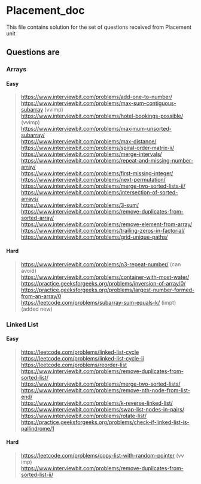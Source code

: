 # Placement_doc
This file contains solution for the set of questions received from Placement unit

## Questions are
### Arrays

#### Easy
>https://www.interviewbit.com/problems/add-one-to-number/<br />
>https://www.interviewbit.com/problems/max-sum-contiguous-subarray (vvimp)<br />
>https://www.interviewbit.com/problems/hotel-bookings-possible/ (vvimp)<br />
>https://www.interviewbit.com/problems/maximum-unsorted-subarray/<br />
>https://www.interviewbit.com/problems/max-distance/<br />
>https://www.interviewbit.com/problems/spiral-order-matrix-ii/<br />
>https://www.interviewbit.com/problems/merge-intervals/<br />
>https://www.interviewbit.com/problems/repeat-and-missing-number-array/<br />
>https://www.interviewbit.com/problems/first-missing-integer/<br />
>https://www.interviewbit.com/problems/next-permutation/<br />
>https://www.interviewbit.com/problems/merge-two-sorted-lists-ii/<br />
>https://www.interviewbit.com/problems/intersection-of-sorted-arrays/<br />
>https://www.interviewbit.com/problems/3-sum/<br />
>https://www.interviewbit.com/problems/remove-duplicates-from-sorted-array/<br />
>https://www.interviewbit.com/problems/remove-element-from-array/<br />
>https://www.interviewbit.com/problems/trailing-zeros-in-factorial/<br />
>https://www.interviewbit.com/problems/grid-unique-paths/<br />

#### Hard
>https://www.interviewbit.com/problems/n3-repeat-number/ (can avoid)<br />
>https://www.interviewbit.com/problems/container-with-most-water/<br />
>https://practice.geeksforgeeks.org/problems/inversion-of-array/0/<br />
>https://practice.geeksforgeeks.org/problems/largest-number-formed-from-an-array/0<br />
>https://leetcode.com/problems/subarray-sum-equals-k/ (impt) (added new)<br />

### Linked List

#### Easy
>https://leetcode.com/problems/linked-list-cycle<br />
>https://leetcode.com/problems/linked-list-cycle-ii<br />
>https://leetcode.com/problems/reorder-list<br />
>https://www.interviewbit.com/problems/remove-duplicates-from-sorted-list/<br />
>https://www.interviewbit.com/problems/merge-two-sorted-lists/<br />
>https://www.interviewbit.com/problems/remove-nth-node-from-list-end/<br />
>https://www.interviewbit.com/problems/k-reverse-linked-list/<br />
>https://www.interviewbit.com/problems/swap-list-nodes-in-pairs/<br />
>https://www.interviewbit.com/problems/rotate-list/<br />
>https://practice.geeksforgeeks.org/problems/check-if-linked-list-is-pallindrome/1<br />

#### Hard

>https://leetcode.com/problems/copy-list-with-random-pointer (vv imp)<br />
>https://www.interviewbit.com/problems/remove-duplicates-from-sorted-list-ii/<br />


